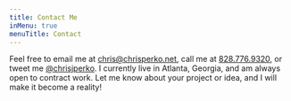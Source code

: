 ```yaml
---
title: Contact Me
inMenu: true
menuTitle: Contact
---
```

Feel free to email me at [chris@chrisperko.net](mailto:chris@chrisperko.net), call me at [828.776.9320](tel:828.776.9320), or tweet me [@chrisjperko](https://twitter.com/chrisjperko). I currently live in Atlanta, Georgia, and am always open to contract work. Let me know about your project or idea, and I will make it become a reality!